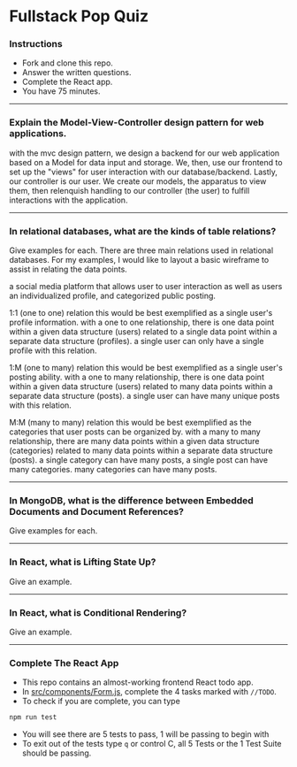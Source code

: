 # Fullstack Pop Quiz

### Instructions
- Fork and clone this repo.
- Answer the written questions.
- Complete the React app.
- You have 75 minutes.

---

### Explain the Model-View-Controller design pattern for web applications.

with the mvc design pattern, we design a backend for our web application based on a Model for data input and storage. We, then, use our frontend to set up the "views" for user interaction with our database/backend. Lastly, our controller is our user. We create our models, the apparatus to view them, then relenquish handling to our controller (the user) to fulfill interactions with the application.

---

### In relational databases, what are the kinds of table relations? 
Give examples for each.
There are three main relations used in relational databases.
For my examples, I would like to layout a basic wireframe to assist in relating the data points.

a social media platform that allows user to user interaction as well as users an individualized profile, and categorized public posting.

1:1 (one to one) relation
this would be best exemplified as a single user's profile information. with a one to one relationship, there is one data point within a given data structure (users) related to a single data point within a separate data structure (profiles). a single user can only have a single profile with this relation.

1:M (one to many) relation
this would be best exemplified as a single user's posting ability. with a one to many relationship, there is one data point within a given data structure (users) related to many data points within a separate data structure (posts). a single user can have many unique posts with this relation.

M:M (many to many) relation
this would be best exemplified as the categories that user posts can be organized by. with a many to many relationship, there are many data points within a given data structure (categories) related to many data points within a separate data structure (posts). a single category can have many posts, a single post can have many categories. many categories can have many posts.

---
### In MongoDB, what is the difference between Embedded Documents and Document References? 
Give examples for each.

---

### In React, what is Lifting State Up? 
Give an example.

---

### In React, what is Conditional Rendering?
Give an example.

---

### Complete The React App

- This repo contains an almost-working frontend React todo app.
- In [src/components/Form.js](src/components/Form.js), complete the 4 tasks marked with `//TODO`.
- To check if you are complete, you can type
```bash
npm run test
```
- You will see there are 5 tests to pass, 1 will be passing to begin with
- To exit out of the tests type `q` or control C, all 5 Tests or the 1 Test Suite should be passing.
